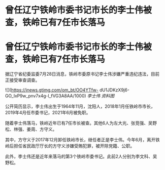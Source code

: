# 曾任辽宁铁岭市委书记市长的李士伟被查，铁岭已有7任市长落马

# 曾任辽宁铁岭市委书记市长的李士伟被查，铁岭已有7任市长落马

据辽宁省纪委监委7月28日消息，铁岭市委原书记李士伟涉嫌严重违纪违法，目前正接受审查调查。

![](https://inews.gtimg.com/om_bt/OO4YTfw-
dU1JDKzX9j6-GO_IxP9w_pnv7x4g-l_fVG3A8AA/1000) _李士伟 资料图_

公开简历显示，李士伟出生于1964年11月，沈阳人，2018年1月任铁岭市市长，2019年4月任市委书记，2021年6月被免职。

随着李士伟落马，铁岭近年已有7任市长被查。其他6人为左大光、张竞强、吴野松、林强、姜周、方守义。

其中，方守义于2017年12月卸任铁岭市长，继任者正是李士伟。今年6月，离开铁岭后担任省民政厅厅长的方守义涉嫌受贿犯罪，被开除党籍、公职。

此外，李士伟还是近年来落马的第3个铁岭市委书记。此前2人分别为李文科、吴野松。

